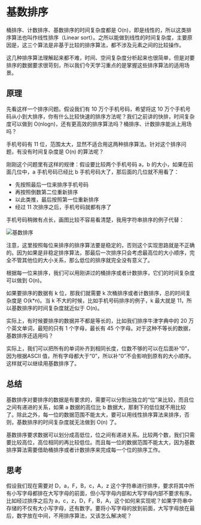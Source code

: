 # 基数排序

桶排序、计数排序、基数排序的时间复杂度都是 O(n)，即是线性的，所以这类排序算法也叫作线性排序（Linear sort）。之所以能做到线性的时间复杂度，主要原因是，这三个算法是非基于比较的排序算法，都不涉及元素之间的比较操作。

这几种排序算法理解起来都不难，时间、空间复杂度分析起来也很简单，但是对要排序的数据要求很苛刻，所以我们今天学习重点的是掌握这些排序算法的适用场景。

## 原理

先看这样一个排序问题。假设我们有 10 万个手机号码，希望将这 10 万个手机号码从小到大排序，你有什么比较快速的排序方法呢？我们之前讲的快排，时间复杂度可以做到 O(nlogn)，还有更高效的排序算法吗？桶排序、计数排序能派上用场吗？

手机号码有 11 位，范围太大，显然不适合用这两种排序算法。针对这个排序问题，有没有时间复杂度是 O(n) 的算法呢？

刚刚这个问题里有这样的规律：假设要比较两个手机号码 a，b 的大小，如果在前面几位中，a 手机号码已经比 b 手机号码大了，那后面的几位就不用看了：

- 先按照最后一位来排序手机号码
- 再按照倒数第二位重新排序
- 以此类推，最后按照第一位重新排序
- 经过 11 次排序之后，手机号码就都有序了

手机号码稍微有点长，画图比较不容易看清楚，我用字符串排序的例子代替：

![基数排序](@imgs/df0cdbb73bd19a2d69a52c54d8b9fc0c.jpg)

注意，这里按照每位来排序的排序算法要是稳定的，否则这个实现思路就是不正确的。因为如果是非稳定排序算法，那最后一次排序只会考虑最高位的大小顺序，完全不管其他位的大小关系，那么低位的排序就完全没有意义了。

根据每一位来排序，我们可以用刚讲过的桶排序或者计数排序，它们的时间复杂度可以做到 O(n)。

如果要排序的数据有 k 位，那我们就需要 k 次桶排序或者计数排序，总的时间复杂度是 O(k*n)。当 k 不大的时候，比如手机号码排序的例子，k 最大就是 11，所以基数排序的时间复杂度就近似于 O(n)。

实际上，有时候要排序的数据并不都是等长的，比如我们排序牛津字典中的 20 万个英文单词，最短的只有 1 个字母，最长有 45 个字母。对于这种不等长的数据，基数排序还适用吗？

实际上，我们可以把所有的单词补齐到相同长度，位数不够的可以在后面补“0”，因为根据ASCII 值，所有字母都大于“0”，所以补“0”不会影响到原有的大小顺序。这样就可以继续用基数排序了。

## 总结

基数排序对要排序的数据是有要求的，需要可以分割出独立的“位”来比较，而且位之间有递进的关系，如果 a 数据的高位比 b 数据大，那剩下的低位就不用比较了。除此之外，每一位的数据范围不能太大，要可以用线性排序算法来排序，否则，基数排序的时间复杂度就无法做到 O(n) 了。

基数排序要求数据可以划分成高低位，位之间有递进关系。比较两个数，我们只需要比较高位，高位相同的再比较低位。而且每一位的数据范围不能太大，因为基数排序算法需要借助桶排序或者计数排序来完成每一个位的排序工作。

## 思考

假设我们现在需要对 D，a，F，B，c，A，z 这个字符串进行排序，要求将其中所有小写字母都排在大写字母的前面，但小写字母内部和大写字母内部不要求有序。比如经过排序之后为 a，c，z，D，F，B，A，这个如何来实现呢？如果字符串中存储的不仅有大小写字母，还有数字。要将小写字母的放到前面，大写字母放在最后，数字放在中间，不用排序算法，又该怎么解决呢？
